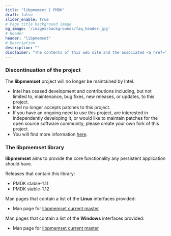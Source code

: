 ```yaml
---
title: "libpmemset | PMDK"
draft: false
slider_enable: true
# Page title background image
bg_image: '/images/backgrounds/faq_header.jpg'
# Header
header: "libpmemset"
# Description
description: ""
disclaimer: "The contents of this web site and the associated <a href=\"https://github.com/pmem\">GitHub repositories</a> are BSD-licensed open source."
---
```


### Discontinuation of the project
The **libpmemset** project will no longer be maintained by Intel.
- Intel has ceased development and contributions including, but not limited to, maintenance, bug fixes, new releases,
or updates, to this project.
- Intel no longer accepts patches to this project.
- If you have an ongoing need to use this project, are interested in independently developing it, or would like to
maintain patches for the open source software community, please create your own fork of this project.
- You will find more information [here](https://pmem.io/blog/2022/11/update-on-pmdk-and-our-long-term-support-strategy/).

### The libpmemset library

**libpmemset** aims to provide the core functionality any
persistent application should have.

Releases that contain this library:
* PMDK stable-1.11
* PMDK stable-1.12

Man pages that contain a list of the **Linux** interfaces provided:

* Man page for <a href="https://github.com/pmem/pmdk/tree/stable-1.12/doc/libpmemset">libpmemset current master</a>

Man pages that contain a list of the **Windows** interfaces provided:

* Man page for <a href="https://github.com/pmem/pmdk/tree/stable-1.12/doc/libpmemset">libpmemset current master</a>